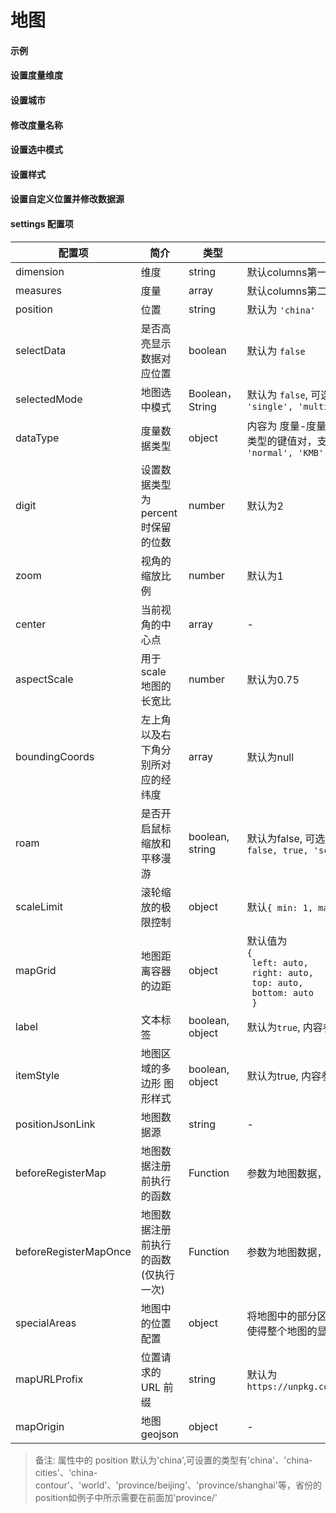 # 地图

#### 示例

<vuep template="#simple-map"></vuep>

<script v-pre type="text/x-template" id="simple-map">
<template>
  <ve-map :data="chartData"></ve-map>
</template>

<script>
  export default {
    data () {
      return {
        chartData: {
          columns: ['位置', '税收', '人口', '面积'],
          rows: [
            { '位置': '吉林', '税收': 123, '人口': 123, '面积': 92134 },
            { '位置': '北京', '税收': 1223, '人口': 2123, '面积': 29234 },
            { '位置': '上海', '税收': 2123, '人口': 1243, '面积': 94234 },
            { '位置': '浙江', '税收': 4123, '人口': 5123, '面积': 29234 }
          ]
        }
      }
    }
  }
</script>
</script>

#### 设置度量维度

<vuep template="#set-measures-dimension"></vuep>

<script v-pre type="text/x-template" id="set-measures-dimension">
<template>
  <ve-map :data="chartData" :settings="chartSettings"></ve-map>
</template>

<script>
  export default {
    data () {
      this.chartSettings = {
        position: 'china',
        dimension: '位置',
        measures: ['人口', '面积'],
        dataType: {
          '面积': 'KMB'
        }
      }
      return {
        chartData: {
          columns: ['位置', '税收', '人口', '面积'],
          rows: [
            { '位置': '吉林', '税收': 123, '人口': 123, '面积': 92134 },
            { '位置': '北京', '税收': 1223, '人口': 2123, '面积': 29234 },
            { '位置': '上海', '税收': 2123, '人口': 1243, '面积': 94234 },
            { '位置': '浙江', '税收': 4123, '人口': 5123, '面积': 29234 }
          ]
        }
      }
    }
  }
</script>
</script>

#### 设置城市

<vuep template="#set-city"></vuep>

<script v-pre type="text/x-template" id="set-city">
<template>
  <ve-map :data="chartData" :settings="chartSettings"></ve-map>
</template>

<script>
  export default {
    data () {
      this.chartSettings = {
        position: 'province/beijing'
      }
      return {
        chartData: {
          columns: ['位置', '人口'],
          rows: [
            { '位置': '延庆区', '人口': 123 },
            { '位置': '密云区', '人口': 1223 },
            { '位置': '平谷区', '人口': 2123 },
            { '位置': '海淀区', '人口': 4123 }
          ]
        }
      }
    }
  }
</script>
</script>

#### 修改度量名称

<vuep template="#change-measures-name"></vuep>

<script v-pre type="text/x-template" id="change-measures-name">
<template>
  <ve-map :data="chartData" :settings="chartSettings"></ve-map>
</template>

<script>
  export default {
    data () {
      this.chartSettings = {
        position: 'province/beijing',
        labelMap: {
          'people': '人口'
        }
      }
      return {
        chartData: {
          columns: ['位置', 'people'],
          rows: [
            { '位置': '延庆区', 'people': 123 },
            { '位置': '密云区', 'people': 1223 },
            { '位置': '平谷区', 'people': 2123 },
            { '位置': '海淀区', 'people': 4123 }
          ]
        }
      }
    }
  }
</script>
</script>

#### 设置选中模式

<vuep template="#set-selection"></vuep>

<script v-pre type="text/x-template" id="set-selection">
<template>
  <div>
    <span>当前选中了: {{ cityName || '-' }}</span>
    <ve-map :data="chartData" :settings="chartSettings" :events="chartEvents"></ve-map>
  </div>
</template>

<script>
  export default {
    data () {
      this.chartSettings = {
        position: 'china',
        // selectData: true,
        selectedMode: 'single'
      }
      this.chartEvents = {
        click: (v) => {
          this.cityName = v.name
        }
      }
      return {
        cityName: '',
        chartData: {
          columns: ['位置', 'GDP'],
          rows: [
            { '位置': '吉林', 'GDP': 123 },
            { '位置': '北京', 'GDP': 1223 },
            { '位置': '上海', 'GDP': 2123 },
            { '位置': '浙江', 'GDP': 4123 }
          ]
        }
      }
    }
  }
</script>
</script>

#### 设置样式

<vuep template="#set-style"></vuep>

<script v-pre type="text/x-template" id="set-style">
<template>
  <ve-map :data="chartData" :settings="chartSettings"></ve-map>
</template>

<script>
  export default {
    data () {
      this.chartSettings = {
        position: 'china',
        label: false,
        itemStyle: {
          normal: {
            borderColor: '#00f'
          }
        },
        zoom: 1.2
      }
      return {
        chartData: {
          columns: ['位置', '人口'],
          rows: [
            { '位置': '吉林', ' 人口': 123 },
            { '位置': '北京', ' 人口': 1223 },
            { '位置': '上海', ' 人口': 2123 },
            { '位置': '浙江', ' 人口': 4123 }
          ]
        }
      }
    }
  }
</script>
</script>

#### 设置自定义位置并修改数据源

<vuep template="#set-position-json"></vuep>

<script v-pre type="text/x-template" id="set-position-json">
<template>
  <ve-map :data="chartData" :settings="chartSettings" :extend="chartExtend"></ve-map>
</template>

<script>
  export default {
    data () {
      this.chartSettings = {
        positionJsonLink: 'https://unpkg.com/cbi-charts-custom-maps@0.2.1/hk-geo.json',
        position: 'HK',
        beforeRegisterMap (json) {
          // edit data here such as:
          // json.features[0].properties.cp = [121.509062, 26.044332]
          return json
        }
      }
      this.chartExtend = {
        series: {
          nameMap: {
            'Central and Western':'中西区',
            'Eastern':'东区',
            'Islands':'离岛',
            'Kowloon City':'九龙城',
            'Kwai Tsing':'葵青',
            'Kwun Tong':'观塘',
            'North':'北区',
            'Sai Kung':'西贡',
            'Sha Tin':'沙田',
            'Sham Shui Po':'深水埗',
            'Southern':'南区',
            'Tai Po':'大埔',
            'Tsuen Wan':'荃湾',
            'Tuen Mun':'屯门',
            'Wan Chai':'湾仔',
            'Wong Tai Sin':'黄大仙',
            'Yau Tsim Mong':'油尖旺',
            'Yuen Long':'元朗'
          }
        }
      }
      return {
        chartData: {
          columns: ['位置', ' 人口'],
          rows: [
            { '位置': '北区', ' 人口': 123 }
          ]
        }
      }
    }
  }
</script>
</script>

#### settings 配置项

| 配置项 | 简介 | 类型 | 备注 |
| --- | --- | --- | --- |
| dimension | 维度 | string | 默认columns第一项为维度 |
| measures | 度量 | array | 默认columns第二项为度量 |
| position | 位置 | string | 默认为 `'china'` |
| selectData | 是否高亮显示数据对应位置 | boolean | 默认为 `false` |
| selectedMode | 地图选中模式 | Boolean，String | 默认为 `false`, 可选值有<br>`'single', 'multiple'` |
| dataType | 度量数据类型 | object | 内容为 度量-度量数据 <br>类型的键值对，支持<br>`'normal', 'KMB', 'percent'` |
| digit | 设置数据类型为percent时保留的位数 | number | 默认为2 |
| zoom | 视角的缩放比例 | number | 默认为1 |
| center | 当前视角的中心点 | array | - |
| aspectScale | 用于 scale 地图的长宽比 | number | 默认为0.75 |
| boundingCoords | 左上角以及右下角分别所对应的经纬度 | array | 默认为null |
| roam | 是否开启鼠标缩放和平移漫游 | boolean, string | 默认为false, 可选值有<br>`false, true, 'scale', 'move'` |
| scaleLimit | 滚轮缩放的极限控制 | object | 默认`{ min: 1, max: 1 }` |
| mapGrid | 地图距离容器的边距 | object | 默认值为<br>`{`<br>` left: auto,`<br>` right: auto,`<br>` top: auto,`<br>` bottom: auto`<br>` }` |
| label | 文本标签 | boolean, object | 默认为`true`, 内容参考[文档](http://echarts.baidu.com/option.html#series-map.label) |
| itemStyle | 地图区域的多边形 图形样式 | boolean, object | 默认为true, 内容参考[文档](http://echarts.baidu.com/option.html#series-map.itemStyle) |
| positionJsonLink | 地图数据源 | string | - |
| beforeRegisterMap | 地图数据注册前执行的函数 | Function | 参数为地图数据，需返回地图数据 |
| beforeRegisterMapOnce | 地图数据注册前执行的函数(仅执行一次) | Function | 参数为地图数据，需返回地图数据 |
| specialAreas | 地图中的位置配置 | object | 将地图中的部分区域缩放到合适的位置，可以使得整个地图的显示更加好看, 用法参考[文档](http://echarts.baidu.com/api.html#echarts.registerMap) |
| mapURLProfix | 位置请求的 URL 前缀 | string | 默认为 `https://unpkg.com/echarts@3.6.2/map/json/` |
| mapOrigin | 地图 geojson | object | - |

> 备注: 属性中的 position 默认为'china',可设置的类型有'china'、'china-cities'、'china-contour'、'world'、'province/beijing'、'province/shanghai'等，省份的position如例子中所示需要在前面加'province/'
